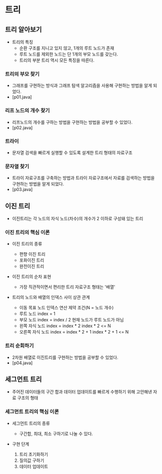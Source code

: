# 트리
## 트리 알아보기
- 트리의 특징
  - 순환 구조를 지니고 있지 않고, 1개의 루트 노드가 존재
  - 루트 노드를 제외한 노드는 단 1개의 부모 노드를 갖는다.
  - 트리의 부분 트리 역시 모든 특징을 따른다.

### 트리의 부모 찾기
- 그래프를 구현하는 방식과 그래프 탐색 알고리즘을 사용해 구현하는 방법을 알게 되었다.
- [p01.java]

### 리프 노드의 개수 찾기
- 리프노드의 개수를 구하는 방법을 구현하는 방법을 공부할 수 있었다.
- [p02.java]

### 트라이
- 문자열 검색을 빠르게 실행할 수 있도록 설계한 트리 형태의 자료구조

### 문자열 찾기
- 트라이 자료구조를 구축하는 방법과 트라이 자료구조에서 자료를 검색하는 방법을 구현하는 방법을 알게 되었다.
- [p03.java]

## 이진 트리
- 이진트리는 각 노드의 자식 노드(차수)의 개수가 2 이하로 구성돼 있는 트리

### 이진 트리의 핵심 이론
- 이진 트리의 종류
  - 편향 이진 트리
  - 포화이진 트리
  - 완전이진 트리

- 이진 트리의 순차 표현
  - 가장 직관적이면서 편리한 트리 자료구조 형태는 '배열'

- 트리의 노드와 배열의 인덱스 사이 상관 관계
  - 이동 목표 노드 인덱스 연산 제약 조건(N = 노드 개수)
  - 루트 노드 index = 1
  - 부모 노드 index = index / 2 현재 노드가 루트 노드가 아님
  - 왼쪽 자식 노드 index = index * 2 index * 2 <= N
  - 오른쪽 자식 노드 index = index * 2 + 1 index * 2 + 1 <= N

### 트리 순회하기
- 2차원 배열로 이진트리를 구현하는 방법을 공부할 수 있었다.
- [p04.java]

## 세그먼트 트리
- 주어진 데이터들의 구간 합과 데이터 업데이트를 빠르게 수행하기 위해 고안해낸 자료 구조의 형태

### 세그먼트 트리의 핵심 이론
- 세그먼트 트리의 종류
  - 구간합, 최대, 최소 구하기로 나눌 수 있다.

- 구현 단계
  1. 트리 초기화하기
  2. 질의값 구하기
  3. 데이터 업데이트 